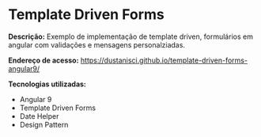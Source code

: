 # Template Driven Forms

<b>Descrição:</b> Exemplo de implementação de template driven, formulários em angular com validações e mensagens personalziadas.

<b>Endereço de acesso:</b> https://dustanisci.github.io/template-driven-forms-angular9/

<b>Tecnologias utilizadas:</b>
<ul>
  <li>Angular 9</li>
  <li>Template Driven Forms</li>
  <li>Date Helper</li>
  <li>Design Pattern</li>
</ul>
